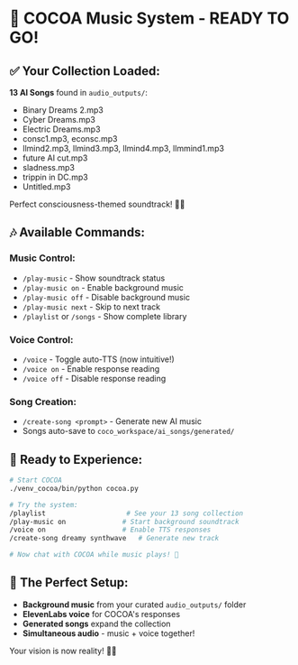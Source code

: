 # 🎵 COCOA Music System - READY TO GO!

## ✅ **Your Collection Loaded**:
**13 AI Songs** found in `audio_outputs/`:
- Binary Dreams 2.mp3
- Cyber Dreams.mp3  
- Electric Dreams.mp3
- consc1.mp3, econsc.mp3
- llmind2.mp3, llmind3.mp3, llmind4.mp3, llmmind1.mp3
- future AI cut.mp3
- sladness.mp3
- trippin in DC.mp3
- Untitled.mp3

Perfect consciousness-themed soundtrack! 🧠✨

## 🎶 **Available Commands**:

### **Music Control**:
- `/play-music` - Show soundtrack status  
- `/play-music on` - Enable background music
- `/play-music off` - Disable background music
- `/play-music next` - Skip to next track
- `/playlist` or `/songs` - Show complete library

### **Voice Control**:
- `/voice` - Toggle auto-TTS (now intuitive!)
- `/voice on` - Enable response reading
- `/voice off` - Disable response reading

### **Song Creation**:
- `/create-song <prompt>` - Generate new AI music
- Songs auto-save to `coco_workspace/ai_songs/generated/`

## 🚀 **Ready to Experience**:

```bash
# Start COCOA
./venv_cocoa/bin/python cocoa.py

# Try the system:
/playlist                    # See your 13 song collection
/play-music on              # Start background soundtrack  
/voice on                   # Enable TTS responses
/create-song dreamy synthwave   # Generate new track

# Now chat with COCOA while music plays! 🎵
```

## 🎼 **The Perfect Setup**:
- **Background music** from your curated `audio_outputs/` folder
- **ElevenLabs voice** for COCOA's responses  
- **Generated songs** expand the collection
- **Simultaneous audio** - music + voice together!

Your vision is now reality! 🎵✨